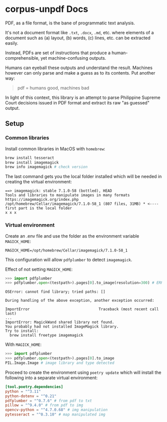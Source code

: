 # corpus-unpdf Docs

PDF, as a file format, is the bane of programmatic text analysis.

It's not a document format like `.txt`, `.docx`, `.md`, etc. where elements of a document such as (a) layout, (b) words, (c) lines, etc. can be extracted easily.

Instead, PDFs are set of instructions that produce a human-comprehensible, yet machine-confusing outputs.

Humans can eyeball these outputs and understand the result. Machines however can only parse and make a guess as to its contents. Put another way:

> pdf = humans good, machines bad

In light of this context, this library is an attempt to parse Philippine Supreme Court decisions issued in PDF format and extract its raw "as guessed" output.

## Setup

### Common libraries

Install common libraries in MacOS with `homebrew`:

```sh
brew install tesseract
brew install imagemagick
brew info imagemagick # check version
```

The last command gets you the local folder installed which will be needed in creating the virtual environment:

```text
==> imagemagick: stable 7.1.0-58 (bottled), HEAD
Tools and libraries to manipulate images in many formats
https://imagemagick.org/index.php
/opt/homebrew/Cellar/imagemagick/7.1.0-58_1 (807 files, 31MB) * <---- first part is the local folder
x x x
```

### Virtual environment

Create an .env file and use the folder as the environment variable `MAGICK_HOME`:

```.env
MAGICK_HOME=/opt/homebrew/Cellar/imagemagick/7.1.0-58_1
```

This configuration will allow `pdfplumber` to detect `imagemagick`.

Effect of not setting `MAGICK_HOME`:

```py
>>> import pdfplumber
>>> pdfplumber.open<(testpath>).pages[0].to_image(resolution=300) # ERROR
```

```text
OSError: cannot find library; tried paths: []

During handling of the above exception, another exception occurred:

ImportError                               Traceback (most recent call last)
...
ImportError: MagickWand shared library not found.
You probably had not installed ImageMagick library.
Try to install:
  brew install freetype imagemagick
```

With `MAGICK_HOME`:

```py
>>> import pdfplumber
>>> pdfplumber.open<(testpath>).pages[0].to_image
PIL.Image.Image # image library and type detected
```

Proceed to create the environment using `poetry update` which will install the following into a separate virtual environment:

```toml
[tool.poetry.dependencies]
python = "^3.11"
python-dotenv = "^0.21"
pdfplumber = "^0.7.6" # from pdf to txt
pillow = "^9.4.0" # from pdf to img
opencv-python = "^4.7.0.68" # img manipulation
pytesseract = "^0.3.10" # map manipulated img
```
